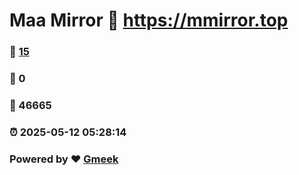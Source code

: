 # Maa Mirror :link: https://mmirror.top 
### :page_facing_up: [15](https://mmirror.top/tag.html) 
### :speech_balloon: 0 
### :hibiscus: 46665 
### :alarm_clock: 2025-05-12 05:28:14 
### Powered by :heart: [Gmeek](https://github.com/Meekdai/Gmeek)
